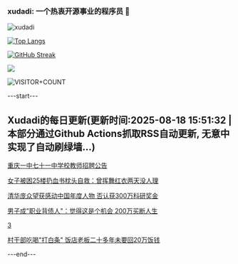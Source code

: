 ### xudadi: 一个热衷开源事业的程序员 👋

![xudadi](https://github-readme-stats-git-masterorgs-github-readme-stats-team.vercel.app/api?username=xudadi)

[![Top Langs](https://github-readme-stats.vercel.app/api/top-langs/?username=xudadi)](https://github.com/anuraghazra/github-readme-stats)

[![GitHub Streak](https://streak-stats.demolab.com?user=xudadi&locale=zh_Hans)](https://git.io/streak-stats)

![](https://raw.githubusercontent.com/xudadi/xudadi/main/assets/github-contribution-grid-snake.svg)

![VISITOR+COUNT](https://komarev.com/ghpvc/?username=xudadi&label=VISITOR+COUNT)


---start---

## Xudadi的每日更新(更新时间:2025-08-18 15:51:32 | 本部分通过Github Actions抓取RSS自动更新, 无意中实现了自动刷绿墙...)

[重庆一中七十一中学校教师招聘公告](https://www.gongkaoleida.com/article/2571080)

[女子被困25楼扔血书枕头自救：曾挥舞红衣两天没人理](https://m.163.com/news/article/K76L4QR4051492T3.html)

[清华庞众望获感动中国年度人物 否认获300万科研奖金](https://m.163.com/news/article/K76JFL7H0530JPVV.html)

[男子成"职业背债人"：觉得这是个机会 200万买断人生](https://m.163.com/news/article/K76FVAIM053469LG.html)

[3](https://m.163.com/touch/news/sub/domestic)

[村干部吃喝"打白条" 饭店老板二十多年未要回20万饭钱](https://m.163.com/news/article/K764KQ20051282UI.html)

---end---
